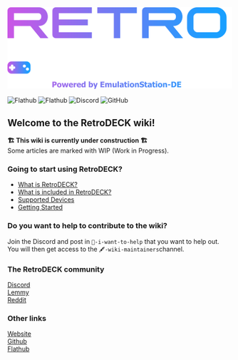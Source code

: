 <img src="wiki_images/logos/rd-stacked-esde-logo.png" width="600">

![Flathub](https://img.shields.io/flathub/downloads/net.retrodeck.retrodeck)
![Flathub](https://img.shields.io/flathub/v/net.retrodeck.retrodeck)
![Discord](https://img.shields.io/discord/951662718102962256?label=discord)
![GitHub](https://img.shields.io/github/license/XargonWan/RetroDECK)

## Welcome to the RetroDECK wiki!

**🏗️ This wiki is currently under construction 🏗️**<br>
Some articles are marked with WIP (Work in Progress).

### Going to start using RetroDECK?

- [What is RetroDECK?](wiki_general/what-is-retrodeck.md)
- [What is included in RetroDECK?](wiki_general/what-is-included.md)
- [Supported Devices](wiki_general/supported-devices/)
- [Getting Started](wiki_howto_faq/retrodeck-start/)

### Do you want to help to contribute to the wiki?

Join the Discord and post in `💙-i-want-to-help` that you want to help out.
You will then get access to the `🖋-wiki-maintainers`channel.


### The RetroDECK community
[Discord](https://discord.gg/Dz3szYsP8g)<br/>
[Lemmy](https://lemmy.zip/c/retrodeck)<br/>
[Reddit](https://www.reddit.com/r/retrodeck)<br/>

### Other links
[Website](https://retrodeck.net) <br/>
[Github](https://github.com/XargonWan/) <br/>
[Flathub](https://flathub.org/apps/net.retrodeck.retrodeck)<br>
